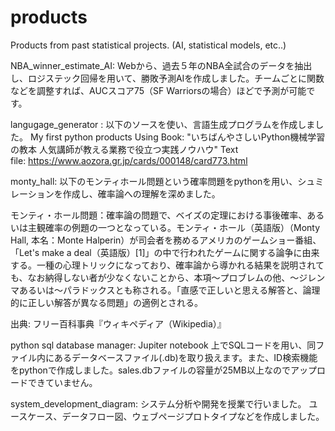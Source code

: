 # products
Products from past statistical projects. (AI, statistical models, etc..)

NBA_winner_estimate_AI:
Webから、過去５年のNBA全試合のデータを抽出し、ロジステック回帰を用いて、勝敗予測AIを作成しました。チームごとに関数などを調整すれば、AUCスコア75（SF Warriorsの場合）ほどで予測が可能です。


langugage_generator : 
以下のソースを使い、言語生成プログラムを作成しました。
My first python products Using Book: "いちばんやさしいPython機械学習の教本 人気講師が教える業務で役立つ実践ノウハウ" 
Text file: https://www.aozora.gr.jp/cards/000148/card773.html


monty_hall:
以下のモンティホール問題という確率問題をpythonを用い、シュミレーションを作成し、確率論への理解を深めました。

モンティ・ホール問題：確率論の問題で、ベイズの定理における事後確率、あるいは主観確率の例題の一つとなっている。モンティ・ホール（英語版）（Monty Hall, 本名：Monte Halperin）が司会者を務めるアメリカのゲームショー番組、「Let's make a deal（英語版）[1]」の中で行われたゲームに関する論争に由来する。一種の心理トリックになっており、確率論から導かれる結果を説明されても、なお納得しない者が少なくないことから、本項～プロブレムの他、～ジレンマあるいは～パラドックスとも称される。「直感で正しいと思える解答と、論理的に正しい解答が異なる問題」の適例とされる。

出典: フリー百科事典『ウィキペディア（Wikipedia）』




python sql database manager:
Jupiter notebook 上でSQLコードを用い、同ファイル内にあるデータベースファイル(.db)を取り扱えます。また、ID検索機能をpythonで作成しました。sales.dbファイルの容量が25MB以上なのでアップロードできていません。


system_development_diagram:
システム分析や開発を授業で行いました。
ユースケース、データフロー図、ウェブページプロトタイプなどを作成しました。
